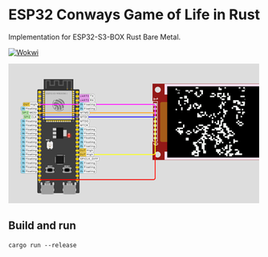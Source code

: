 # ESP32 Conways Game of Life in Rust

Implementation for ESP32-S3-BOX Rust Bare Metal.

[![Wokwi](https://img.shields.io/endpoint?url=https%3A%2F%2Fwokwi.com%2Fbadge%2Fclick-to-simulate.json)](https://wokwi.com/projects/332188235906155092)

![ESP32 Conways Game of Life in Rust](esp32-conways-game-of-life-rs.png)

## Build and run

```
cargo run --release
```

